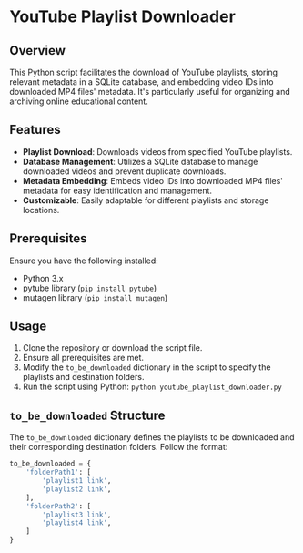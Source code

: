 # YouTube Playlist Downloader

## Overview
This Python script facilitates the download of YouTube playlists, storing relevant metadata in a SQLite database, and embedding video IDs into downloaded MP4 files' metadata. It's particularly useful for organizing and archiving online educational content.

## Features
- **Playlist Download**: Downloads videos from specified YouTube playlists.
- **Database Management**: Utilizes a SQLite database to manage downloaded videos and prevent duplicate downloads.
- **Metadata Embedding**: Embeds video IDs into downloaded MP4 files' metadata for easy identification and management.
- **Customizable**: Easily adaptable for different playlists and storage locations.

## Prerequisites
Ensure you have the following installed:
- Python 3.x
- pytube library (`pip install pytube`)
- mutagen library (`pip install mutagen`)

## Usage
1. Clone the repository or download the script file.
2. Ensure all prerequisites are met.
3. Modify the `to_be_downloaded` dictionary in the script to specify the playlists and destination folders.
4. Run the script using Python: `python youtube_playlist_downloader.py`

## `to_be_downloaded` Structure
The `to_be_downloaded` dictionary defines the playlists to be downloaded and their corresponding destination folders. Follow the format:
```python
to_be_downloaded = {
    'folderPath1': [
        'playlist1 link',
        'playlist2 link',
    ],
    'folderPath2': [
        'playlist3 link',
        'playlist4 link',
    ]
}

